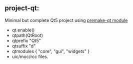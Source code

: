 ## project-qt:

Minimal but complete Qt5 project using [premake-qt module](https://github.com/dcourtois/premake-qt)

- qt.enable()
- qtpath(QtRoot)
- qtprefix "Qt5"
- qtsuffix "d"
- qtmodules { "core", "gui", "widgets" }
- uic/moc/rcc files.
